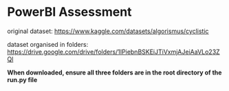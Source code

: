 # PowerBI Assessment

original dataset: https://www.kaggle.com/datasets/algorismus/cyclistic
 
dataset organised in folders: https://drive.google.com/drive/folders/1IPiebnBSKEiJTiVxmjAJeiAaVLo23ZQl

**When downloaded, ensure all three folders are in the root directory of the run.py file**